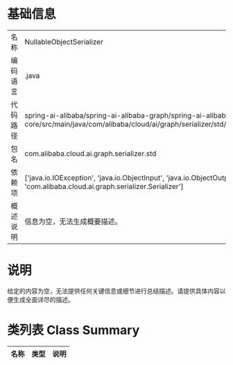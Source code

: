 # 基础信息

|      |      |
|------|------|
| 名称 | NullableObjectSerializer |
| 编码语言 | .java |
| 代码路径 | spring-ai-alibaba/spring-ai-alibaba-graph/spring-ai-alibaba-graph-core/src/main/java/com/alibaba/cloud/ai/graph/serializer/std/NullableObjectSerializer.java |
| 包名 | com.alibaba.cloud.ai.graph.serializer.std |
| 依赖项 | ['java.io.IOException', 'java.io.ObjectInput', 'java.io.ObjectOutput', 'java.util.Optional', 'com.alibaba.cloud.ai.graph.serializer.Serializer'] |
| 概述说明 | 信息为空，无法生成概要描述。 |

# 说明

给定的内容为空，无法提供任何关键信息或细节进行总结描述。请提供具体内容以便生成全面详尽的描述。

# 类列表 Class Summary

| 名称   | 类型  | 说明 |
|-------|------|-------------|




